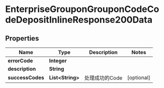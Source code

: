 # EnterpriseGrouponGrouponCodeCodeDepositInlineResponse200Data

## Properties
Name | Type | Description | Notes
------------ | ------------- | ------------- | -------------
**errorCode** | **Integer** |  | 
**description** | **String** |  | 
**successCodes** | **List&lt;String&gt;** | 处理成功的Code |  [optional]
